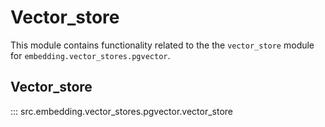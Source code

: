 # Vector_store

This module contains functionality related to the the `vector_store` module for `embedding.vector_stores.pgvector`.

## Vector_store

::: src.embedding.vector_stores.pgvector.vector_store

